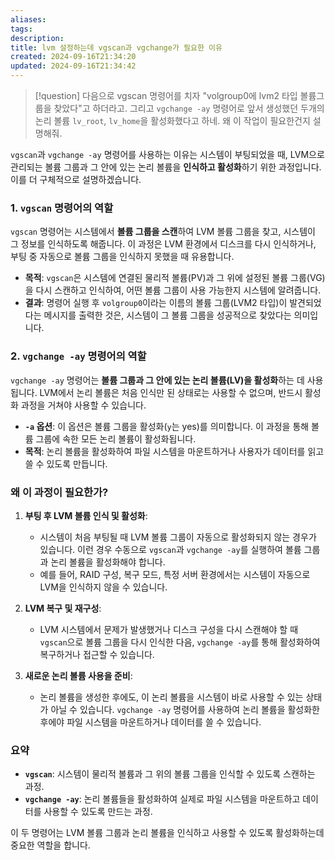 ```yaml
---
aliases: 
tags: 
description:
title: lvm 설정하는데 vgscan과 vgchange가 필요한 이유
created: 2024-09-16T21:34:20
updated: 2024-09-16T21:34:42
---
```


> [!question] 다음으로 vgscan 명령어를 치자 "volgroup0에 lvm2 타입 볼륨그룹을 찾았다"고 하더라고. 그리고 `vgchange -ay` 명령어로 앞서 생성했던 두개의 논리 볼륨 `lv_root`, `lv_home`을 활성화했다고 하네. 왜 이 작업이 필요한건지 설명해줘.

`vgscan`과 `vgchange -ay` 명령어를 사용하는 이유는 시스템이 부팅되었을 때, LVM으로 관리되는 볼륨 그룹과 그 안에 있는 논리 볼륨을 **인식하고 활성화**하기 위한 과정입니다. 이를 더 구체적으로 설명하겠습니다.

### 1. **`vgscan` 명령어의 역할**

`vgscan` 명령어는 시스템에서 **볼륨 그룹을 스캔**하여 LVM 볼륨 그룹을 찾고, 시스템이 그 정보를 인식하도록 해줍니다. 이 과정은 LVM 환경에서 디스크를 다시 인식하거나, 부팅 중 자동으로 볼륨 그룹을 인식하지 못했을 때 유용합니다.

- **목적**: `vgscan`은 시스템에 연결된 물리적 볼륨(PV)과 그 위에 설정된 볼륨 그룹(VG)을 다시 스캔하고 인식하여, 어떤 볼륨 그룹이 사용 가능한지 시스템에 알려줍니다.
- **결과**: 명령어 실행 후 `volgroup0`이라는 이름의 볼륨 그룹(LVM2 타입)이 발견되었다는 메시지를 출력한 것은, 시스템이 그 볼륨 그룹을 성공적으로 찾았다는 의미입니다.

### 2. **`vgchange -ay` 명령어의 역할**

`vgchange -ay` 명령어는 **볼륨 그룹과 그 안에 있는 논리 볼륨(LV)을 활성화**하는 데 사용됩니다. LVM에서 논리 볼륨은 처음 인식만 된 상태로는 사용할 수 없으며, 반드시 활성화 과정을 거쳐야 사용할 수 있습니다.

- **`-a` 옵션**: 이 옵션은 볼륨 그룹을 활성화(`y`는 yes)를 의미합니다. 이 과정을 통해 볼륨 그룹에 속한 모든 논리 볼륨이 활성화됩니다.
- **목적**: 논리 볼륨을 활성화하여 파일 시스템을 마운트하거나 사용자가 데이터를 읽고 쓸 수 있도록 만듭니다.

### 왜 이 과정이 필요한가?

1. **부팅 후 LVM 볼륨 인식 및 활성화**: 
   - 시스템이 처음 부팅될 때 LVM 볼륨 그룹이 자동으로 활성화되지 않는 경우가 있습니다. 이런 경우 수동으로 `vgscan`과 `vgchange -ay`를 실행하여 볼륨 그룹과 논리 볼륨을 활성화해야 합니다.
   - 예를 들어, RAID 구성, 복구 모드, 특정 서버 환경에서는 시스템이 자동으로 LVM을 인식하지 않을 수 있습니다.

2. **LVM 복구 및 재구성**:
   - LVM 시스템에서 문제가 발생했거나 디스크 구성을 다시 스캔해야 할 때 `vgscan`으로 볼륨 그룹을 다시 인식한 다음, `vgchange -ay`를 통해 활성화하여 복구하거나 접근할 수 있습니다.

3. **새로운 논리 볼륨 사용을 준비**:
   - 논리 볼륨을 생성한 후에도, 이 논리 볼륨을 시스템이 바로 사용할 수 있는 상태가 아닐 수 있습니다. `vgchange -ay` 명령어를 사용하여 논리 볼륨을 활성화한 후에야 파일 시스템을 마운트하거나 데이터를 쓸 수 있습니다.

### 요약

- **`vgscan`**: 시스템이 물리적 볼륨과 그 위의 볼륨 그룹을 인식할 수 있도록 스캔하는 과정.
- **`vgchange -ay`**: 논리 볼륨들을 활성화하여 실제로 파일 시스템을 마운트하고 데이터를 사용할 수 있도록 만드는 과정.

이 두 명령어는 LVM 볼륨 그룹과 논리 볼륨을 인식하고 사용할 수 있도록 활성화하는데 중요한 역할을 합니다.
